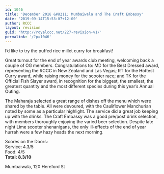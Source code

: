 ```yaml
---
id: 1046
title: 'December 2018 &#8211; Mumbaiwala and The Craft Embassy'
date: '2019-09-14T15:53:07+12:00'
author: RCCC
layout: revision
guid: 'http://royalccc.net/227-revision-v1/'
permalink: '/?p=1046'
---
```


I’d like to try the puffed rice millet curry for breakfast!

Great turnout for the end of year awards club meeting, welcoming back a couple of OG members. Congratulations to: MD for the Best Dressed award, representing the RCCC in New Zealand and Las Vegas; RT for the Hottest Curry award, while raising money for the scooter race; and TK for the Official Fish Slayer award, in recognition for the biggest, the smallest, the greatest quantity and the most different species during this year’s Annual Outing.

The Maharaja selected a great range of dishes off the menu which were shared by the table. All were devoured, with the Cauliflower Manchurian noted by some as a particular highlight. The service did a great job keeping up with the drinks. The Craft Embassy was a good pre/post drink selection, with members thoroughly enjoying the varied beer selection. Despite late night Lime scooter shenanigans, the only ill-effects of the end of year hurrah were a few hazy heads the next morning.

Scores on the Doors:  
Service: 4.3/5  
Food: 4/5  
**Total: 8.3/10**

Mumbaiwala, 120 Hereford St